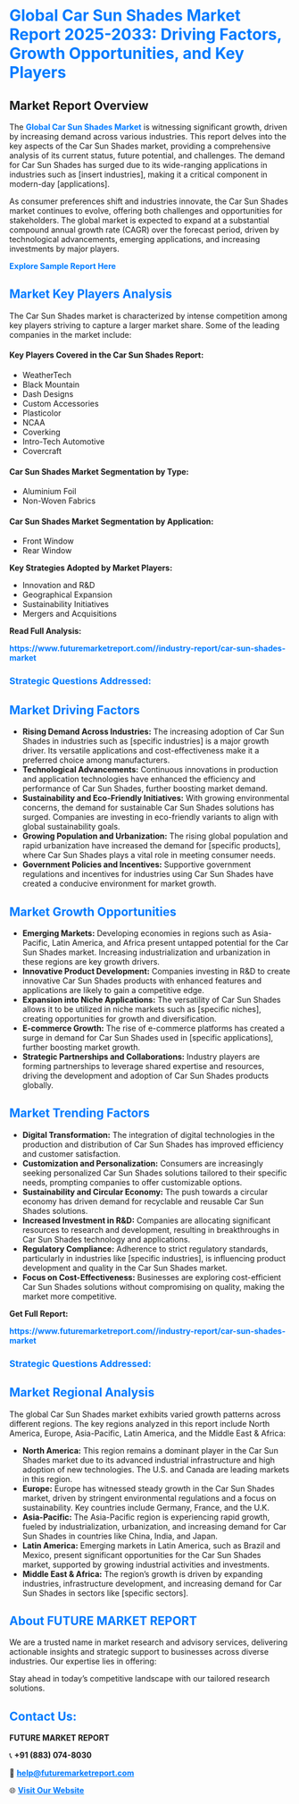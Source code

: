<h1 style="color: #007BFF;">Global Car Sun Shades Market Report 2025-2033: Driving Factors, Growth Opportunities, and Key Players</h1>

<section id="overview">
<h2>Market Report Overview</h2>
<p>The <a href="https://www.futuremarketreport.com//industry-report/car-sun-shades-market" style="color: #007BFF; text-decoration: none;"><strong>Global Car Sun Shades Market</strong></a> is witnessing significant growth, driven by increasing demand across various industries. This report delves into the key aspects of the Car Sun Shades market, providing a comprehensive analysis of its current status, future potential, and challenges. The demand for Car Sun Shades has surged due to its wide-ranging applications in industries such as [insert industries], making it a critical component in modern-day [applications].</p>
<p>As consumer preferences shift and industries innovate, the Car Sun Shades market continues to evolve, offering both challenges and opportunities for stakeholders. The global market is expected to expand at a substantial compound annual growth rate (CAGR) over the forecast period, driven by technological advancements, emerging applications, and increasing investments by major players.</p>
</section>

<section id="overview">
<p><a href="https://www.futuremarketreport.com//request-sample/reportId=86737" style="color: #007BFF; text-decoration: none;"><strong>Explore Sample Report Here</strong></a></p>
</section>

<section id="key-players">
<h2 style="color: #007BFF;">Market Key Players Analysis</h2>
<p>The Car Sun Shades market is characterized by intense competition among key players striving to capture a larger market share. Some of the leading companies in the market include:</p>
<h4>Key Players Covered in the Car Sun Shades Report:</h4>
<ul><li>WeatherTech</li><li>Black Mountain</li><li>Dash Designs</li><li>Custom Accessories</li><li>Plasticolor</li><li>NCAA</li><li>Coverking</li><li>Intro-Tech Automotive</li><li>Covercraft</li></ul>
<h4>Car Sun Shades Market Segmentation by Type:</h4>
<ul><li>Aluminium Foil</li><li>Non-Woven Fabrics</li></ul>

<h4>Car Sun Shades Market Segmentation by Application:</h4>
<ul><li>Front Window</li><li>Rear Window</li></ul>
<p><strong>Key Strategies Adopted by Market Players:</strong></p>
<ul>
<li>Innovation and R&D</li>
<li>Geographical Expansion</li>
<li>Sustainability Initiatives</li>
<li>Mergers and Acquisitions</li>
</ul>
</section>

<section>
<p><strong>Read Full Analysis: </strong></p><a href="https://www.futuremarketreport.com//industry-report/car-sun-shades-market" style="color: #007BFF; text-decoration: none;"><strong>https://www.futuremarketreport.com//industry-report/car-sun-shades-market</strong></a>
<h3 style="color: #007BFF;">Strategic Questions Addressed:</h3>
</section>

<section id="driving-factors">
<h2 style="color: #007BFF;">Market Driving Factors</h2>
<ul>
<li><strong>Rising Demand Across Industries:</strong> The increasing adoption of Car Sun Shades in industries such as [specific industries] is a major growth driver. Its versatile applications and cost-effectiveness make it a preferred choice among manufacturers.</li>
<li><strong>Technological Advancements:</strong> Continuous innovations in production and application technologies have enhanced the efficiency and performance of Car Sun Shades, further boosting market demand.</li>
<li><strong>Sustainability and Eco-Friendly Initiatives:</strong> With growing environmental concerns, the demand for sustainable Car Sun Shades solutions has surged. Companies are investing in eco-friendly variants to align with global sustainability goals.</li>
<li><strong>Growing Population and Urbanization:</strong> The rising global population and rapid urbanization have increased the demand for [specific products], where Car Sun Shades plays a vital role in meeting consumer needs.</li>
<li><strong>Government Policies and Incentives:</strong> Supportive government regulations and incentives for industries using Car Sun Shades have created a conducive environment for market growth.</li>
</ul>
</section>

<section id="growth-opportunities">
<h2 style="color: #007BFF;">Market Growth Opportunities</h2>
<ul>
<li><strong>Emerging Markets:</strong> Developing economies in regions such as Asia-Pacific, Latin America, and Africa present untapped potential for the Car Sun Shades market. Increasing industrialization and urbanization in these regions are key growth drivers.</li>
<li><strong>Innovative Product Development:</strong> Companies investing in R&D to create innovative Car Sun Shades products with enhanced features and applications are likely to gain a competitive edge.</li>
<li><strong>Expansion into Niche Applications:</strong> The versatility of Car Sun Shades allows it to be utilized in niche markets such as [specific niches], creating opportunities for growth and diversification.</li>
<li><strong>E-commerce Growth:</strong> The rise of e-commerce platforms has created a surge in demand for Car Sun Shades used in [specific applications], further boosting market growth.</li>
<li><strong>Strategic Partnerships and Collaborations:</strong> Industry players are forming partnerships to leverage shared expertise and resources, driving the development and adoption of Car Sun Shades products globally.</li>
</ul>
</section>

<section id="trending-factors">
<h2 style="color: #007BFF;">Market Trending Factors</h2>
<ul>
<li><strong>Digital Transformation:</strong> The integration of digital technologies in the production and distribution of Car Sun Shades has improved efficiency and customer satisfaction.</li>
<li><strong>Customization and Personalization:</strong> Consumers are increasingly seeking personalized Car Sun Shades solutions tailored to their specific needs, prompting companies to offer customizable options.</li>
<li><strong>Sustainability and Circular Economy:</strong> The push towards a circular economy has driven demand for recyclable and reusable Car Sun Shades solutions.</li>
<li><strong>Increased Investment in R&D:</strong> Companies are allocating significant resources to research and development, resulting in breakthroughs in Car Sun Shades technology and applications.</li>
<li><strong>Regulatory Compliance:</strong> Adherence to strict regulatory standards, particularly in industries like [specific industries], is influencing product development and quality in the Car Sun Shades market.</li>
<li><strong>Focus on Cost-Effectiveness:</strong> Businesses are exploring cost-efficient Car Sun Shades solutions without compromising on quality, making the market more competitive.</li>
</ul>
</section>

<section>
<p><strong>Get Full Report: </strong></p><a href="https://www.futuremarketreport.com//industry-report/car-sun-shades-market" style="color: #007BFF; text-decoration: none;"><strong>https://www.futuremarketreport.com//industry-report/car-sun-shades-market</strong></a>
<h3 style="color: #007BFF;">Strategic Questions Addressed:</h3>
</section>


<section id="regional-analysis">
<h2 style="color: #007BFF;">Market Regional Analysis</h2>
<p>The global Car Sun Shades market exhibits varied growth patterns across different regions. The key regions analyzed in this report include North America, Europe, Asia-Pacific, Latin America, and the Middle East & Africa:</p>
<ul>
<li><strong>North America:</strong> This region remains a dominant player in the Car Sun Shades market due to its advanced industrial infrastructure and high adoption of new technologies. The U.S. and Canada are leading markets in this region.</li>
<li><strong>Europe:</strong> Europe has witnessed steady growth in the Car Sun Shades market, driven by stringent environmental regulations and a focus on sustainability. Key countries include Germany, France, and the U.K.</li>
<li><strong>Asia-Pacific:</strong> The Asia-Pacific region is experiencing rapid growth, fueled by industrialization, urbanization, and increasing demand for Car Sun Shades in countries like China, India, and Japan.</li>
<li><strong>Latin America:</strong> Emerging markets in Latin America, such as Brazil and Mexico, present significant opportunities for the Car Sun Shades market, supported by growing industrial activities and investments.</li>
<li><strong>Middle East & Africa:</strong> The region’s growth is driven by expanding industries, infrastructure development, and increasing demand for Car Sun Shades in sectors like [specific sectors].</li>
</ul>
</section>

<footer>
<h2 style="color: #007BFF;">About FUTURE MARKET REPORT</h2>
<p>We are a trusted name in market research and advisory services, delivering actionable insights and strategic support to businesses across diverse industries. Our expertise lies in offering:</p>

<p>Stay ahead in today’s competitive landscape with our tailored research solutions.</p>

<h2 style="color: #007BFF;">Contact Us:</h2>
<p><strong>FUTURE MARKET REPORT</strong></p>
<p>📞 <strong>+91 (883) 074-8030</strong></p>
<p>📧 <strong><a href="mailto:help@futuremarketreport.com" style="color: #007BFF;">help@futuremarketreport.com</a></strong></p>
<p>🌐 <strong><a href="https://www.futuremarketreport.com/" style="color: #007BFF;">Visit Our Website</a></strong></p>
</footer>